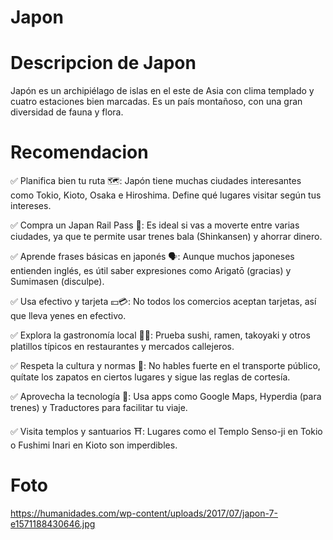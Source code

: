 # Japon

# Descripcion de Japon
Japón es un archipiélago de islas en el este de Asia con clima templado y cuatro estaciones bien marcadas. Es un país montañoso, con una gran diversidad de fauna y flora.

# Recomendacion 
✅ Planifica bien tu ruta 🗺️: Japón tiene muchas ciudades interesantes como Tokio, Kioto, Osaka e Hiroshima. Define qué lugares visitar según tus intereses.

✅ Compra un Japan Rail Pass 🚆: Es ideal si vas a moverte entre varias ciudades, ya que te permite usar trenes bala (Shinkansen) y ahorrar dinero.

✅ Aprende frases básicas en japonés 🗣️: Aunque muchos japoneses entienden inglés, es útil saber expresiones como Arigatō (gracias) y Sumimasen (disculpe).

✅ Usa efectivo y tarjeta 💴💳: No todos los comercios aceptan tarjetas, así que lleva yenes en efectivo.

✅ Explora la gastronomía local 🍣🍜: Prueba sushi, ramen, takoyaki y otros platillos típicos en restaurantes y mercados callejeros.

✅ Respeta la cultura y normas 🎎: No hables fuerte en el transporte público, quítate los zapatos en ciertos lugares y sigue las reglas de cortesía.

✅ Aprovecha la tecnología 📱: Usa apps como Google Maps, Hyperdia (para trenes) y Traductores para facilitar tu viaje.

✅ Visita templos y santuarios ⛩️: Lugares como el Templo Senso-ji en Tokio o Fushimi Inari en Kioto son imperdibles.

# Foto
https://humanidades.com/wp-content/uploads/2017/07/japon-7-e1571188430646.jpg
